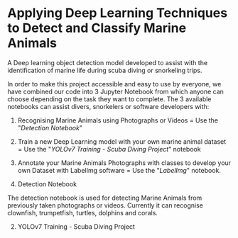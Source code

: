# Applying Deep Learning Techniques to Detect and Classify Marine Animals

A Deep learning object detection model developed to assist with the identification of marine life during scuba diving or snorkeling trips.

In order to make this project accessible and easy to use by everyone, we have combined our code into 3 Jupyter Notebook from which anyone can choose depending on the task they want to complete.
The 3 available notebooks can assist divers, snorkelers or software developers with:
1. Recognising Marine Animals using Photographs or Videos = Use the "_Detection Notebook_"
2. Train a new Deep Learning model with your own marine animal dataset = Use the "_YOLOv7 Training - Scuba Diving Project_" notebook
3. Annotate your Marine Animals Photographs with classes to develop your own Dataset with LabelImg software = Use the "_LabelImg_" notebook.


1. Detection Notebook

The detection notebook is used for detecting Marine Animals from previously taken photographs or videos. Currently it can recognise clownfish, trumpetfish, turtles, dolphins and corals.


2. YOLOv7 Training - Scuba Diving Project

